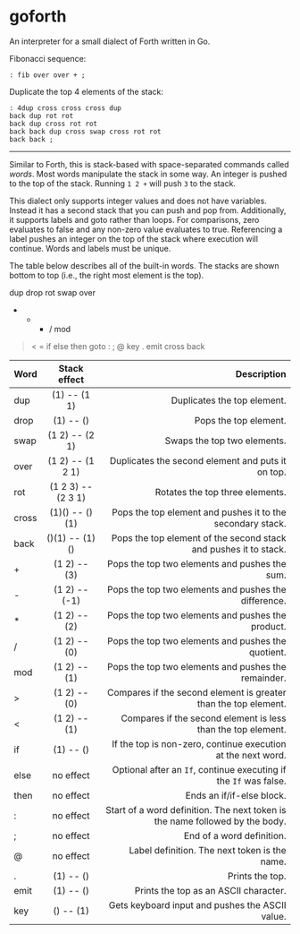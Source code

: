 # goforth

An interpreter for a small dialect of Forth written in Go.

Fibonacci sequence:
```
: fib over over + ;
```

Duplicate the top 4 elements of the stack:
```
: 4dup cross cross cross dup 
back dup rot rot 
back dup cross rot rot 
back back dup cross swap cross rot rot 
back back ;
```

---

Similar to Forth, this  is stack-based with space-separated commands called _words_. Most words manipulate the stack in some way. An integer is pushed to the top of the stack. Running `1 2 +` will push `3` to the stack.

This dialect only supports integer values and does not have variables. Instead it has a second stack that you can push and pop from. Additionally, it supports labels and goto rather than loops. For comparisons, zero evaluates to false and any non-zero value evaluates to true. Referencing a label pushes an integer on the top of the stack where execution will continue. Words and labels must be unique.

The table below describes all of the built-in words. The stacks are shown bottom to top (i.e., the right most element is the top).

dup drop rot swap over
+ - * / mod
> < =
if else then goto : ; @
key . emit
cross back

| Word       | Stack effect          | Description |
| ------------- |:-------------:| -----:|
| dup      | (1) -- (1 1) | Duplicates the top element. |
| drop     | (1) -- ()  | Pops the top element. |
| swap | (1 2) -- (2 1)    | Swaps the top two elements. |
| over      | (1 2) -- (1 2 1) | Duplicates the second element and puts it on top. |
| rot     | (1 2 3) -- (2 3 1)  | Rotates the top three elements. |
| cross      | (1)() -- () (1) | Pops the top element and pushes it to the secondary stack. |
| back     | ()(1) -- (1)()  | Pops the top element of the second stack and pushes it to stack. |
| + | (1 2) -- (3)  | Pops the top two elements and pushes the sum. |
| - | (1 2) -- (-1)  | Pops the top two elements and pushes the difference. |
| * | (1 2) -- (2)  | Pops the top two elements and pushes the product. |
| / | (1 2) -- (0)  | Pops the top two elements and pushes the quotient. |
| mod | (1 2) -- (1) | Pops the top two elements and pushes the remainder. |
| >     | (1 2) -- (0)  | Compares if the second element is greater than the top element. |
| < | (1 2) -- (1) | Compares if the second element is less than the top element. |
| if | (1) -- () | If the top is non-zero, continue execution at the next word. |
| else | no effect | Optional after an `If`, continue executing if the `If` was false.  |
| then | no effect | Ends an if/if-else block. |
| : | no effect | Start of a word definition. The next token is the name followed by the body. |
| ; | no effect | End of a word definition. |
| @ | no effect | Label definition. The next token is the name. |
| . | (1) -- () | Prints the top. |
| emit | (1) -- () | Prints the top as an ASCII character. |
| key | () -- (1) | Gets keyboard input and pushes the ASCII value. |
